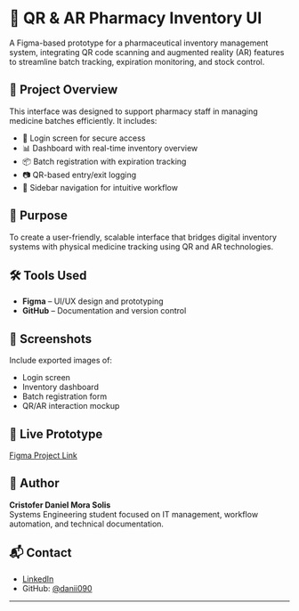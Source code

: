 # 💊 QR & AR Pharmacy Inventory UI

A Figma-based prototype for a pharmaceutical inventory management system, integrating QR code scanning and augmented reality (AR) features to streamline batch tracking, expiration monitoring, and stock control.

## 📌 Project Overview

This interface was designed to support pharmacy staff in managing medicine batches efficiently. It includes:

- 🔐 Login screen for secure access
- 📊 Dashboard with real-time inventory overview
- 📦 Batch registration with expiration tracking
- 📷 QR-based entry/exit logging
- 🧭 Sidebar navigation for intuitive workflow

## 🎯 Purpose

To create a user-friendly, scalable interface that bridges digital inventory systems with physical medicine tracking using QR and AR technologies.

## 🛠 Tools Used

- **Figma** – UI/UX design and prototyping
- **GitHub** – Documentation and version control

## 📸 Screenshots

Include exported images of:
- Login screen
- Inventory dashboard
- Batch registration form
- QR/AR interaction mockup

## 🔗 Live Prototype

[Figma Project Link]([https://www.figma.com/design/aBqSGgPC3auznyizKErlLV/Inventario-Farmac%C3%A9utico-con-QR-y-AR-por-Daniel-Mora?node-id=0-1&p=f&t=tgfSS1G1CqjDFXNE-0](https://www.figma.com/proto/aBqSGgPC3auznyizKErlLV/Inventario-Farmac%C3%A9utico-con-QR-y-AR-por-Daniel-Mora?node-id=0-1&t=CE4sVP9utiC8XHPU-1))

## 👤 Author

**Cristofer Daniel Mora Solis**  
Systems Engineering student focused on IT management, workflow automation, and technical documentation.

## 📬 Contact

- [LinkedIn](https://www.linkedin.com/in/cristofermora/)
- GitHub: [@danii090](https://github.com/danii090)

---

